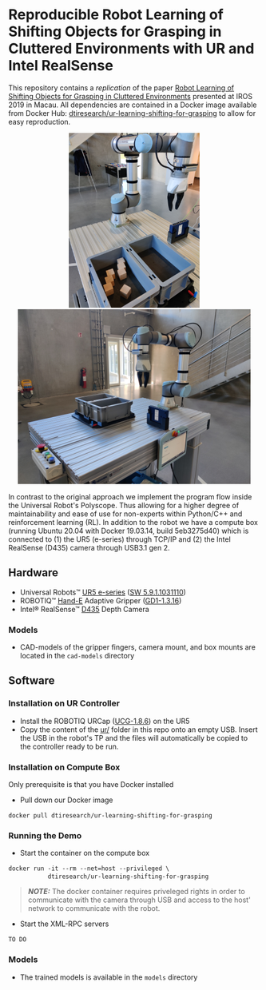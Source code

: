 # Reproducible Robot Learning of Shifting Objects for Grasping in Cluttered Environments with UR and Intel RealSense

This repository contains a *replication* of the paper [Robot Learning of Shifting Objects for Grasping in Cluttered Environments](https://arxiv.org/abs/1907.11035) presented at IROS 2019 in Macau. All dependencies are contained in a Docker image available from Docker Hub: [dtiresearch/ur-learning-shifting-for-grasping](https://hub.docker.com/repository/docker/dtiresearch/ur-learning-shifting-for-grasping) to allow for easy reproduction.

<div align="center">
  <img height="350" src="https://raw.githubusercontent.com/dti-research/ur-learning-shifting-for-grasping/master/resources/IMG_20210125_131050.jpg?token=AL2CCR6RZDUMD2IMCQ2ILSK74HBQW">
  <img height="350" src="https://raw.githubusercontent.com/dti-research/ur-learning-shifting-for-grasping/master/resources/IMG_20210125_130939.jpg?token=AL2CCR6RZDUMD2IMCQ2ILSK74HBQW">
</div>

In contrast to the original approach we implement the program flow inside the Universal Robot's Polyscope. Thus allowing for a higher degree of maintainability and ease of use for non-experts within Python/C++ and reinforcement learning (RL). In addition to the robot we have a compute box (running Ubuntu 20.04 with Docker 19.03.14, build 5eb3275d40) which is connected to (1) the UR5 (e-series) through TCP/IP and (2) the Intel RealSense (D435) camera through USB3.1 gen 2.



## Hardware

- Universal Robots&trade; [UR5 e-series](https://www.universal-robots.com/products/ur5-robot/) ([SW 5.9.1.1031110](https://s3-eu-west-1.amazonaws.com/ur-support-site/88180/update-5.9.1.1031110.urup))
- ROBOTIQ&trade; [Hand-E](https://robotiq.com/products/hand-e-adaptive-robot-gripper) Adaptive Gripper ([GD1-1.3.16](https://assets.robotiq.com/website-assets/support_documents/document/Update_20Firmware_20Hand-E_20190916.zip?_ga=2.47184997.337818148.1608549310-377652996.1608549310))
- Intel&reg; RealSense&trade; [D435](https://www.intelrealsense.com/depth-camera-d435/) Depth Camera

### Models

- CAD-models of the gripper fingers, camera mount, and box mounts are located in the `cad-models` directory


## Software

### Installation on UR Controller

- Install the ROBOTIQ URCap ([UCG-1.8.6](https://robotiq.com/support/hand-e-adaptive-robot-gripper/)) on the UR5
- Copy the content of the [ur/](ur/) folder in this repo onto an empty USB. Insert the USB in the robot's TP and the files will automatically be copied to the controller ready to be run.

### Installation on Compute Box

Only prerequisite is that you have Docker installed

- Pull down our Docker image

```
docker pull dtiresearch/ur-learning-shifting-for-grasping
```

### Running the Demo

- Start the container on the compute box

```
docker run -it --rm --net=host --privileged \
           dtiresearch/ur-learning-shifting-for-grasping
```

> **_NOTE:_** The docker container requires priveleged rights in order to communicate with the camera through USB and access to the host' network to communicate with the robot.

- Start the XML-RPC servers

```
TO DO
```

### Models

 - The trained models is available in the `models` directory
